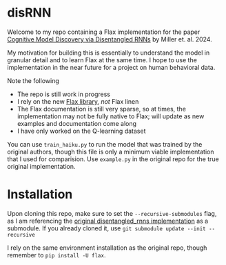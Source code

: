 # disRNN
Welcome to my repo containing a Flax implementation for the paper [Cognitive Model Discovery via Disentangled RNNs](https://proceedings.neurips.cc/paper_files/paper/2023/hash/c194ced51c857ec2c1928b02250e0ac8-Abstract-Conference.html) by Miller et. al. 2024. 

My motivation for building this is essentially to understand the model in granular detail and to learn Flax at the same time. I hope to use the implementation in the near future for a project on human behavioral data. 

Note the following
- The repo is still work in progress
- I rely on the new [Flax library](https://flax.readthedocs.io/en/latest/), *not* Flax linen
- The Flax documentation is still very sparse, so at times, the implementation may not be fully native to Flax; will update as new examples and documentation come along
- I have only worked on the Q-learning dataset



You can use `train_haiku.py` to run the model that was trained by the original authors, though this file is only a minimum viable implementation that I used for comparision. Use `example.py` in the original repo for the true original implementation.

# Installation
Upon cloning this repo, make sure to set the `--recursive-submodules` flag, as I am referencing the [original disentangled_rnns implementation](https://github.com/google-deepmind/disentangled_rnns/tree/main) as a submodule.
If you already cloned it, use `git submodule update --init --recursive`

I rely on the same environment installation as the original repo, though remember to `pip install -U flax`.


